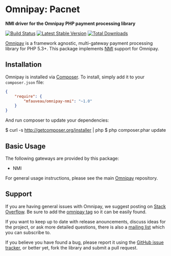 # Omnipay: Pacnet

**NMI driver for the Omnipay PHP payment processing library**

[![Build Status](https://travis-ci.org/mfauveau/omnipay-nmi.png?branch=master)](https://travis-ci.org/mfauveau/omnipay-nmi)
[![Latest Stable Version](https://poser.pugx.org/mfauveau/omnipay-nmi/version.png)](https://packagist.org/packages/mfauveau/omnipay-nmi)
[![Total Downloads](https://poser.pugx.org/mfauveau/omnipay-nmi/d/total.png)](https://packagist.org/packages/mfauveau/omnipay-nmi)

[Omnipay](https://github.com/thephpleague/omnipay) is a framework agnostic, multi-gateway payment
processing library for PHP 5.3+. This package implements [NMI](https://www.nmi.com/) support for Omnipay.

## Installation

Omnipay is installed via [Composer](http://getcomposer.org/). To install, simply add it
to your `composer.json` file:

```json
{
    "require": {
        "mfauveau/omnipay-nmi": "~1.0"
    }
}
```

And run composer to update your dependencies:

$ curl -s http://getcomposer.org/installer | php
$ php composer.phar update

## Basic Usage

The following gateways are provided by this package:

* NMI

For general usage instructions, please see the main [Omnipay](https://github.com/thephpleague/omnipay)
repository.

## Support

If you are having general issues with Omnipay, we suggest posting on
[Stack Overflow](http://stackoverflow.com/). Be sure to add the
[omnipay tag](http://stackoverflow.com/questions/tagged/omnipay) so it can be easily found.

If you want to keep up to date with release anouncements, discuss ideas for the project,
or ask more detailed questions, there is also a [mailing list](https://groups.google.com/forum/#!forum/omnipay) which
you can subscribe to.

If you believe you have found a bug, please report it using the [GitHub issue tracker](https://github.com/mfauveau/omnipay-nmi/issues),
or better yet, fork the library and submit a pull request.
